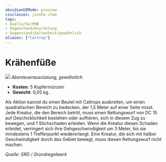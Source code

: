 ```yaml
---
obsidianUIMode: preview
cssclasses: json5e-item
tags:
- Quelle/5e/PHB
- Gegenstand/Ausrüstung
- Gegenstand/Seltenheit/gewöhnlich
aliases: ["Caltrop"]
---
```

# Krähenfüße
![](../../../99%20-%20Setup/Files/Bildersammlung/Symbolik/Gegenstände.webp#token)
*Abenteuerausrüstung, gewöhnlich*  

- **Kosten**: 5 Kupfermünzen
- **Gewicht**: 0,05 kg.

Als Aktion kannst du einen Beutel mit Caltrops ausbreiten, um einen quadratischen Bereich zu bedecken, der 1,5 Meter auf einer Seite misst. Jede Kreatur, die den Bereich betritt, muss einen Rettungswurf von DC 15 auf Geschicklichkeit bestehen oder aufhören, sich in diesem Zug zu bewegen, und 1 Stichschaden erleiden. Wenn die Kreatur diesen Schaden erleidet, verringert sich ihre Gehgeschwindigkeit um 3 Meter, bis sie mindestens 1 Trefferpunkt wiedererlangt. Eine Kreatur, die sich mit halber Geschwindigkeit durch das Gebiet bewegt, muss diesen Rettungswurf nicht machen.

*Quelle: SRD / Grundregelwerk*